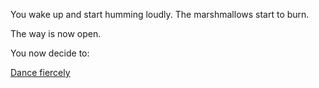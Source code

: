 You wake up and start humming loudly. The marshmallows start to burn.

The way is now open. 

You now decide to:

[Dance fiercely](../dance/dance.md)